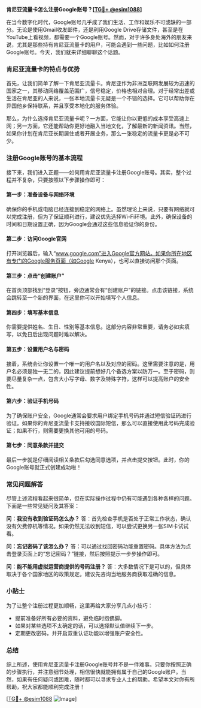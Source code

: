 **肯尼亚流量卡怎么注册Google账号？[[TG💪+ @esim1088](https://t.me/s/esim1088)]**

在当今数字化时代，Google账号几乎成了我们生活、工作和娱乐不可或缺的一部分。无论是使用Gmail收发邮件，还是利用Google Drive存储文件，甚至是在YouTube上看视频，都需要一个Google账号。然而，对于许多身处海外的朋友来说，尤其是那些持有肯尼亚流量卡的用户，可能会遇到一些问题，比如如何注册Google账号。今天，我们就来详细聊聊这个话题。

### 肯尼亚流量卡的特点与优势

首先，让我们简单了解一下肯尼亚流量卡。肯尼亚作为非洲互联网发展较为迅速的国家之一，其移动网络覆盖范围广，信号稳定，价格也相对合理。对于经常出差或生活在肯尼亚的人来说，一张本地流量卡无疑是一个不错的选择。它可以帮助你在异国他乡保持联系，并且享受本地化的服务体验。

那么，为什么选择肯尼亚流量卡呢？一方面，它能让你以更低的成本享受高速上网；另一方面，它还能帮助你更好地融入当地文化，了解最新的新闻资讯。当然，如果你计划在肯尼亚长期居住或者开展业务，那么一张稳定的流量卡更是必不可少。

### 注册Google账号的基本流程

接下来，我们进入正题——如何用肯尼亚流量卡注册Google账号。其实，整个过程并不复杂，只要按照以下步骤操作即可：

#### 第一步：准备设备与网络环境
确保你的手机或电脑已经连接到稳定的网络上。虽然理论上来说，只要有网络就可以完成注册，但为了保证顺利进行，建议优先选择Wi-Fi环境。此外，确保设备的时间和日期设置正确，因为Google会通过这些信息验证你的身份。

#### 第二步：访问Google官网
打开浏览器后，输入“www.google.com”进入Google官方网站。如果你所在地区有专门的Google服务页面（如Google Kenya），也可以直接访问那个页面。

#### 第三步：点击“创建账户”
在首页顶部找到“登录”按钮，旁边通常会有“创建账户”的链接。点击该链接，系统会跳转至一个新的界面，在这里你可以开始填写个人信息。

#### 第四步：填写基本信息
你需要提供姓名、生日、性别等基本信息。这部分内容非常重要，请务必如实填写，以免日后出现问题时难以解决。

#### 第五步：设置用户名与密码
接着，系统会让你设置一个唯一的用户名以及对应的密码。这里需要注意的是，用户名必须是独一无二的，因此建议提前想好几个备选方案以防万一。至于密码，则要尽量复杂一点，包含大小写字母、数字及特殊字符，这样可以提高账户的安全性。

#### 第六步：验证手机号码
为了确保账户安全，Google通常会要求用户绑定手机号码并通过短信验证码进行验证。如果你的肯尼亚流量卡支持接收国际短信，那么可以直接使用此号码完成验证；如果不行，则需要更换其他可用的号码。

#### 第七步：同意条款并提交
最后一步就是仔细阅读相关条款后勾选同意选项，并点击提交按钮。此时，你的Google账号就正式创建成功啦！

### 常见问题解答

尽管上述流程看起来很简单，但在实际操作过程中仍有可能遇到各种各样的问题。下面是一些常见疑问及其答案：

**问：我没有收到验证码怎么办？**
答：首先检查手机是否处于正常工作状态，确认没有欠费停机等情况。如果仍然无法收到短信，可以尝试更换另一张SIM卡试试看。

**问：忘记密码了该怎么办？**
答：可以通过找回密码功能重置密码。具体方法为点击登录页面上的“忘记密码？”链接，然后按照提示一步步操作即可。

**问：能不能用虚拟运营商提供的号码注册？**
答：大多数情况下是可以的，但具体取决于各个国家地区的政策规定。建议先咨询当地服务商获取准确的信息。

### 小贴士

为了让整个注册过程更加顺畅，这里再给大家分享几点小技巧：
- 提前准备好所有必要的资料，避免临时抱佛脚。
- 如果对某些选项不太确定的话，可以选择默认值继续下一步。
- 定期更改密码，并开启双重认证功能以增强账户安全性。

### 总结

综上所述，使用肯尼亚流量卡注册Google账号并不是一件难事。只要你按照正确的步骤执行，并注意细节处理，相信很快就能拥有属于自己的Google账户。当然，如果有任何疑问或困难，随时都可以寻求专业人士的帮助。希望本文对你有所帮助，祝大家都能顺利完成注册！

[[TG💪+ @esim1088](https://t.me/s/esim1088) ![Image](https://i.postimg.cc/4NQfJmqS/Snipaste-2025-05-13-00-14-12.png)]